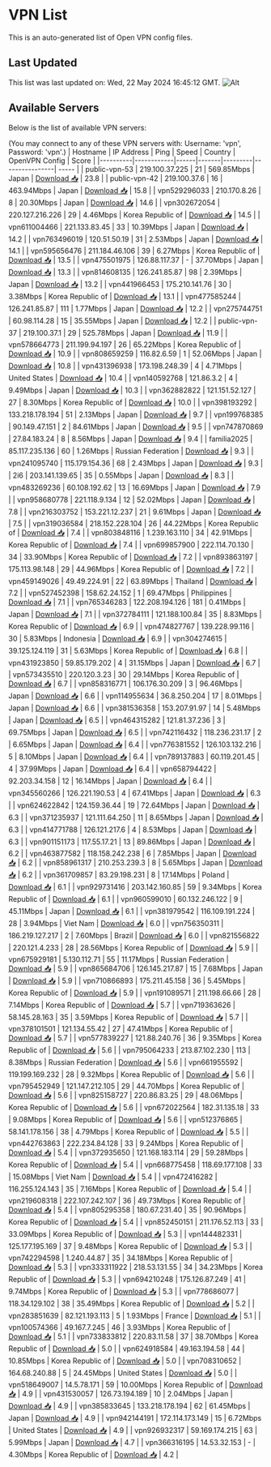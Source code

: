 # VPN List

This is an auto-generated list of Open VPN config files.

## Last Updated

This list was last updated on: Wed, 22 May 2024 16:45:12 GMT.
![Alt](https://repobeats.axiom.co/api/embed/186b98318ef1479477931607c1ad7d823f12451f.svg "Repobeats analytics image")

## Available Servers

Below is the list of available VPN servers:

(You may connect to any of these VPN servers with: Username: 'vpn', Password: 'vpn'.)
| Hostname | IP Address | Ping | Speed | Country | OpenVPN Config | Score |
|----------|------------|------|-------|---------|----------------| ----- |
| public-vpn-53 | 219.100.37.225 | 21 | 569.85Mbps | Japan | [Download 📥](./configs/server_0_JP.ovpn) | 23.8 |
| public-vpn-42 | 219.100.37.6 | 16 | 463.94Mbps | Japan | [Download 📥](./configs/server_1_JP.ovpn) | 15.8 |
| vpn529296033 | 210.170.8.26 | 8 | 20.30Mbps | Japan | [Download 📥](./configs/server_2_JP.ovpn) | 14.6 |
| vpn302672054 | 220.127.216.226 | 29 | 4.46Mbps | Korea Republic of | [Download 📥](./configs/server_3_KR.ovpn) | 14.5 |
| vpn611004466 | 221.133.83.45 | 33 | 10.39Mbps | Japan | [Download 📥](./configs/server_4_JP.ovpn) | 14.2 |
| vpn763496019 | 120.51.50.19 | 31 | 2.53Mbps | Japan | [Download 📥](./configs/server_5_JP.ovpn) | 14.1 |
| vpn595656476 | 211.184.46.106 | 39 | 6.27Mbps | Korea Republic of | [Download 📥](./configs/server_6_KR.ovpn) | 13.5 |
| vpn475501975 | 126.88.117.37 | - | 37.70Mbps | Japan | [Download 📥](./configs/server_7_JP.ovpn) | 13.3 |
| vpn814608135 | 126.241.85.87 | 98 | 2.39Mbps | Japan | [Download 📥](./configs/server_8_JP.ovpn) | 13.2 |
| vpn441966453 | 175.210.141.76 | 30 | 3.38Mbps | Korea Republic of | [Download 📥](./configs/server_9_KR.ovpn) | 13.1 |
| vpn477585244 | 126.241.85.87 | 111 | 1.77Mbps | Japan | [Download 📥](./configs/server_10_JP.ovpn) | 12.2 |
| vpn275744751 | 60.98.114.28 | 15 | 35.55Mbps | Japan | [Download 📥](./configs/server_11_JP.ovpn) | 12.2 |
| public-vpn-37 | 219.100.37.1 | 29 | 525.78Mbps | Japan | [Download 📥](./configs/server_12_JP.ovpn) | 11.9 |
| vpn578664773 | 211.199.94.197 | 26 | 65.22Mbps | Korea Republic of | [Download 📥](./configs/server_13_KR.ovpn) | 10.9 |
| vpn808659259 | 116.82.6.59 | 1 | 52.06Mbps | Japan | [Download 📥](./configs/server_14_JP.ovpn) | 10.8 |
| vpn431396938 | 173.198.248.39 | 4 | 4.71Mbps | United States | [Download 📥](./configs/server_15_US.ovpn) | 10.4 |
| vpn140592768 | 121.86.3.2 | 4 | 9.49Mbps | Japan | [Download 📥](./configs/server_16_JP.ovpn) | 10.3 |
| vpn362882822 | 121.151.52.127 | 27 | 8.30Mbps | Korea Republic of | [Download 📥](./configs/server_17_KR.ovpn) | 10.0 |
| vpn398193292 | 133.218.178.194 | 51 | 2.13Mbps | Japan | [Download 📥](./configs/server_18_JP.ovpn) | 9.7 |
| vpn199768385 | 90.149.47.151 | 2 | 84.61Mbps | Japan | [Download 📥](./configs/server_19_JP.ovpn) | 9.5 |
| vpn747870869 | 27.84.183.24 | 8 | 8.56Mbps | Japan | [Download 📥](./configs/server_20_JP.ovpn) | 9.4 |
| familia2025 | 85.117.235.136 | 60 | 1.26Mbps | Russian Federation | [Download 📥](./configs/server_21_RU.ovpn) | 9.3 |
| vpn241095740 | 115.179.154.36 | 68 | 2.43Mbps | Japan | [Download 📥](./configs/server_22_JP.ovpn) | 9.3 |
| 2i6 | 203.141.139.65 | 35 | 0.55Mbps | Japan | [Download 📥](./configs/server_23_JP.ovpn) | 8.3 |
| vpn483269236 | 60.108.192.62 | 13 | 16.69Mbps | Japan | [Download 📥](./configs/server_24_JP.ovpn) | 7.9 |
| vpn958680778 | 221.118.9.134 | 12 | 52.02Mbps | Japan | [Download 📥](./configs/server_25_JP.ovpn) | 7.8 |
| vpn216303752 | 153.221.12.237 | 21 | 9.61Mbps | Japan | [Download 📥](./configs/server_26_JP.ovpn) | 7.5 |
| vpn319036584 | 218.152.228.104 | 26 | 44.22Mbps | Korea Republic of | [Download 📥](./configs/server_27_KR.ovpn) | 7.4 |
| vpn803848116 | 1.239.163.110 | 34 | 42.91Mbps | Korea Republic of | [Download 📥](./configs/server_28_KR.ovpn) | 7.4 |
| vpn699857900 | 222.114.70.130 | 34 | 33.90Mbps | Korea Republic of | [Download 📥](./configs/server_29_KR.ovpn) | 7.2 |
| vpn893863197 | 175.113.98.148 | 29 | 44.96Mbps | Korea Republic of | [Download 📥](./configs/server_30_KR.ovpn) | 7.2 |
| vpn459149026 | 49.49.224.91 | 22 | 63.89Mbps | Thailand | [Download 📥](./configs/server_31_TH.ovpn) | 7.2 |
| vpn527452398 | 158.62.24.152 | 1 | 69.47Mbps | Philippines | [Download 📥](./configs/server_32_PH.ovpn) | 7.1 |
| vpn765346283 | 122.208.194.126 | 181 | 0.41Mbps | Japan | [Download 📥](./configs/server_33_JP.ovpn) | 7.1 |
| vpn372784111 | 121.188.100.84 | 35 | 8.83Mbps | Korea Republic of | [Download 📥](./configs/server_34_KR.ovpn) | 6.9 |
| vpn474827767 | 139.228.99.116 | 30 | 5.83Mbps | Indonesia | [Download 📥](./configs/server_35_ID.ovpn) | 6.9 |
| vpn304274615 | 39.125.124.119 | 31 | 5.63Mbps | Korea Republic of | [Download 📥](./configs/server_36_KR.ovpn) | 6.8 |
| vpn431923850 | 59.85.179.202 | 4 | 31.15Mbps | Japan | [Download 📥](./configs/server_37_JP.ovpn) | 6.7 |
| vpn573435510 | 220.120.3.23 | 30 | 29.14Mbps | Korea Republic of | [Download 📥](./configs/server_38_KR.ovpn) | 6.7 |
| vpn858316771 | 106.176.30.209 | 3 | 96.46Mbps | Japan | [Download 📥](./configs/server_39_JP.ovpn) | 6.6 |
| vpn114955634 | 36.8.250.204 | 17 | 8.01Mbps | Japan | [Download 📥](./configs/server_40_JP.ovpn) | 6.6 |
| vpn381536358 | 153.207.91.97 | 14 | 5.48Mbps | Japan | [Download 📥](./configs/server_41_JP.ovpn) | 6.5 |
| vpn464315282 | 121.81.37.236 | 3 | 69.75Mbps | Japan | [Download 📥](./configs/server_42_JP.ovpn) | 6.5 |
| vpn742116432 | 118.236.231.17 | 2 | 6.65Mbps | Japan | [Download 📥](./configs/server_43_JP.ovpn) | 6.4 |
| vpn776381552 | 126.103.132.216 | 5 | 8.10Mbps | Japan | [Download 📥](./configs/server_44_JP.ovpn) | 6.4 |
| vpn789137883 | 60.119.201.45 | 4 | 37.99Mbps | Japan | [Download 📥](./configs/server_45_JP.ovpn) | 6.4 |
| vpn658794422 | 92.203.34.158 | 12 | 16.14Mbps | Japan | [Download 📥](./configs/server_46_JP.ovpn) | 6.4 |
| vpn345560266 | 126.221.190.53 | 4 | 67.41Mbps | Japan | [Download 📥](./configs/server_47_JP.ovpn) | 6.3 |
| vpn624622842 | 124.159.36.44 | 19 | 72.64Mbps | Japan | [Download 📥](./configs/server_48_JP.ovpn) | 6.3 |
| vpn371235937 | 121.111.64.250 | 11 | 8.65Mbps | Japan | [Download 📥](./configs/server_49_JP.ovpn) | 6.3 |
| vpn414771788 | 126.121.217.6 | 4 | 8.53Mbps | Japan | [Download 📥](./configs/server_50_JP.ovpn) | 6.3 |
| vpn901151173 | 117.55.17.21 | 13 | 89.86Mbps | Japan | [Download 📥](./configs/server_51_JP.ovpn) | 6.2 |
| vpn463877582 | 118.158.242.238 | 6 | 7.85Mbps | Japan | [Download 📥](./configs/server_52_JP.ovpn) | 6.2 |
| vpn858961317 | 210.253.239.3 | 8 | 5.65Mbps | Japan | [Download 📥](./configs/server_53_JP.ovpn) | 6.2 |
| vpn361709857 | 83.29.198.231 | 8 | 17.14Mbps | Poland | [Download 📥](./configs/server_54_PL.ovpn) | 6.1 |
| vpn929731416 | 203.142.160.85 | 59 | 9.34Mbps | Korea Republic of | [Download 📥](./configs/server_55_KR.ovpn) | 6.1 |
| vpn960599010 | 60.132.246.122 | 9 | 45.11Mbps | Japan | [Download 📥](./configs/server_56_JP.ovpn) | 6.1 |
| vpn381979542 | 116.109.191.224 | 28 | 3.94Mbps | Viet Nam | [Download 📥](./configs/server_57_VN.ovpn) | 6.0 |
| vpn756350311 | 186.219.127.217 | 2 | 7.60Mbps | Brazil | [Download 📥](./configs/server_58_BR.ovpn) | 6.0 |
| vpn821556822 | 220.121.4.233 | 28 | 28.56Mbps | Korea Republic of | [Download 📥](./configs/server_59_KR.ovpn) | 5.9 |
| vpn675929181 | 5.130.112.71 | 55 | 11.17Mbps | Russian Federation | [Download 📥](./configs/server_60_RU.ovpn) | 5.9 |
| vpn865684706 | 126.145.217.87 | 15 | 7.68Mbps | Japan | [Download 📥](./configs/server_61_JP.ovpn) | 5.9 |
| vpn710866893 | 175.211.45.158 | 36 | 5.45Mbps | Korea Republic of | [Download 📥](./configs/server_62_KR.ovpn) | 5.9 |
| vpn191089571 | 211.198.66.66 | 28 | 7.14Mbps | Korea Republic of | [Download 📥](./configs/server_63_KR.ovpn) | 5.7 |
| vpn719363626 | 58.145.28.163 | 35 | 3.59Mbps | Korea Republic of | [Download 📥](./configs/server_64_KR.ovpn) | 5.7 |
| vpn378101501 | 121.134.55.42 | 27 | 47.41Mbps | Korea Republic of | [Download 📥](./configs/server_65_KR.ovpn) | 5.7 |
| vpn577839227 | 121.88.240.76 | 36 | 9.35Mbps | Korea Republic of | [Download 📥](./configs/server_66_KR.ovpn) | 5.6 |
| vpn795064233 | 213.87.102.230 | 113 | 8.38Mbps | Russian Federation | [Download 📥](./configs/server_67_RU.ovpn) | 5.6 |
| vpn661955592 | 119.199.169.232 | 28 | 9.32Mbps | Korea Republic of | [Download 📥](./configs/server_68_KR.ovpn) | 5.6 |
| vpn795452949 | 121.147.212.105 | 29 | 44.70Mbps | Korea Republic of | [Download 📥](./configs/server_69_KR.ovpn) | 5.6 |
| vpn825158727 | 220.86.83.25 | 29 | 48.06Mbps | Korea Republic of | [Download 📥](./configs/server_70_KR.ovpn) | 5.6 |
| vpn672022564 | 182.31.135.18 | 33 | 9.08Mbps | Korea Republic of | [Download 📥](./configs/server_71_KR.ovpn) | 5.6 |
| vpn512376865 | 58.141.178.156 | 38 | 4.79Mbps | Korea Republic of | [Download 📥](./configs/server_72_KR.ovpn) | 5.5 |
| vpn442763863 | 222.234.84.128 | 33 | 9.24Mbps | Korea Republic of | [Download 📥](./configs/server_73_KR.ovpn) | 5.4 |
| vpn372935650 | 121.168.183.114 | 29 | 59.28Mbps | Korea Republic of | [Download 📥](./configs/server_74_KR.ovpn) | 5.4 |
| vpn668775458 | 118.69.177.108 | 33 | 15.08Mbps | Viet Nam | [Download 📥](./configs/server_75_VN.ovpn) | 5.4 |
| vpn472416282 | 116.255.124.143 | 35 | 7.16Mbps | Korea Republic of | [Download 📥](./configs/server_76_KR.ovpn) | 5.4 |
| vpn219608318 | 222.107.242.107 | 36 | 49.73Mbps | Korea Republic of | [Download 📥](./configs/server_77_KR.ovpn) | 5.4 |
| vpn805295358 | 180.67.231.40 | 35 | 90.96Mbps | Korea Republic of | [Download 📥](./configs/server_78_KR.ovpn) | 5.4 |
| vpn852450151 | 211.176.52.113 | 33 | 33.09Mbps | Korea Republic of | [Download 📥](./configs/server_79_KR.ovpn) | 5.3 |
| vpn144482331 | 125.177.195.169 | 37 | 9.48Mbps | Korea Republic of | [Download 📥](./configs/server_80_KR.ovpn) | 5.3 |
| vpn742294598 | 1.240.44.87 | 35 | 34.18Mbps | Korea Republic of | [Download 📥](./configs/server_81_KR.ovpn) | 5.3 |
| vpn333311922 | 218.53.131.55 | 34 | 34.23Mbps | Korea Republic of | [Download 📥](./configs/server_82_KR.ovpn) | 5.3 |
| vpn694210248 | 175.126.87.249 | 41 | 9.74Mbps | Korea Republic of | [Download 📥](./configs/server_83_KR.ovpn) | 5.3 |
| vpn778686077 | 118.34.129.102 | 38 | 35.49Mbps | Korea Republic of | [Download 📥](./configs/server_84_KR.ovpn) | 5.2 |
| vpn283851639 | 82.121.193.113 | 5 | 1.93Mbps | France | [Download 📥](./configs/server_85_FR.ovpn) | 5.1 |
| vpn100574366 | 49.167.7.245 | 46 | 3.93Mbps | Korea Republic of | [Download 📥](./configs/server_86_KR.ovpn) | 5.1 |
| vpn733833812 | 220.83.11.58 | 37 | 38.70Mbps | Korea Republic of | [Download 📥](./configs/server_87_KR.ovpn) | 5.0 |
| vpn624918584 | 49.163.194.58 | 44 | 10.85Mbps | Korea Republic of | [Download 📥](./configs/server_88_KR.ovpn) | 5.0 |
| vpn708310652 | 164.68.240.88 | 5 | 24.45Mbps | United States | [Download 📥](./configs/server_89_US.ovpn) | 5.0 |
| vpn518649007 | 14.5.78.171 | 59 | 10.00Mbps | Korea Republic of | [Download 📥](./configs/server_90_KR.ovpn) | 4.9 |
| vpn431530057 | 126.73.194.189 | 10 | 2.04Mbps | Japan | [Download 📥](./configs/server_91_JP.ovpn) | 4.9 |
| vpn385833645 | 133.218.178.194 | 62 | 61.45Mbps | Japan | [Download 📥](./configs/server_92_JP.ovpn) | 4.9 |
| vpn942144191 | 172.114.173.149 | 15 | 6.72Mbps | United States | [Download 📥](./configs/server_93_US.ovpn) | 4.9 |
| vpn926932317 | 59.169.174.215 | 63 | 5.99Mbps | Japan | [Download 📥](./configs/server_94_JP.ovpn) | 4.7 |
| vpn366316195 | 14.53.32.153 | - | 4.30Mbps | Korea Republic of | [Download 📥](./configs/server_95_KR.ovpn) | 4.2 |
